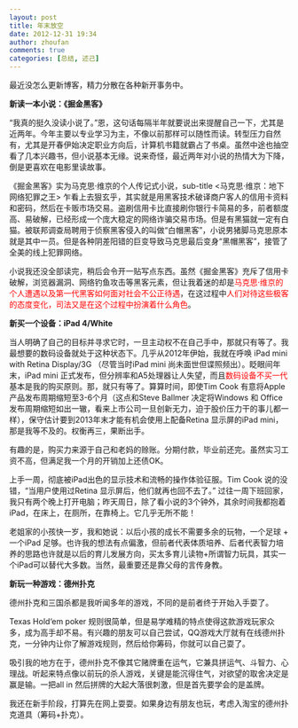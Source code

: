 ```yaml
---
layout: post
title: 年末放空
date: 2012-12-31 19:34
author: zhoufan
comments: true
categories: [总结, 述己]
---
```

最近没怎么更新博客，精力分散在各种新开事务中。

<strong>新读一本小说：《掘金黑客》</strong>

“我真的挺久没读小说了。”恩，这句话每隔半年就要说出来提醒自己一下，尤其是近两年。今年主要以专业学习为主，不像以前那样可以随性而读。转型压力自然有，尤其是开春伊始决定职业方向后，计算机书籍就霸占了书桌。虽然中途也抽空看了几本兴趣书，但小说基本无缘。说来奇怪，最近两年对小说的热情大为下降，倒是更喜欢在电影里读故事。

《掘金黑客》实为马克思·维京的个人传记式小说，sub-title &lt;马克思·维京：地下网络犯罪之王&gt; 乍看上去狠玄乎，其实就是用黑客技术破译商户客人的信用卡资料和密码，然后在卡贩市场交易。盗刷信用卡比直接刷你银行卡简易的多，前者额度高、易破解，已经形成一个庞大稳定的网络诈骗交易市场。但是有黑猫就一定有白猫。被联邦调查局聘用于侦察黑客侵入的叫做“白帽黑客”，小说男猪脚马克思原本就是其中一员。但是各种阴差阳错的巨变导致马克思最后变身“黑帽黑客”，接管了全美的线上犯罪网络。

小说我还没全部读完，稍后会令开一贴写点东西。虽然《掘金黑客》充斥了信用卡破解，浏览器漏洞、网络钓鱼攻击等黑客元素，但让我着迷的却是<span style="color: #ff0000;">马克思·维京的个人遭遇以及第一代黑客如何面对社会不公正待遇</span>，在这过程中<span style="color: #ff0000;">人们对待这些极客的态度变化，司法又是在这个过程中扮演着什么角色</span>。

<!--more-->

<strong>新买一个设备：iPad 4/White</strong>

当人明确了自己的目标并寻求它时，一旦主动权不在自己手中，那就只有等了。我最想要的数码设备就处于这种状态下。几乎从2012年伊始，我就在呼唤 iPad mini with Retina Display/3G （尽管当时iPad mini 尚未面世但谍照频出）。眨眼间年末，iPad mini 正式发布，但分辨率和A5处理器让人失望，而且<span style="color: #ff0000;">数码设备不买一代</span>基本是我的购买原则。那，就只有等了。算算时间，即使Tim Cook 有意将Apple产品发布周期缩短至3-6个月（这点和Steve Ballmer 决定将Windows 和 Office 发布周期缩短如出一辙，看来上市公司一旦创新无力，迫于股价压力干的事儿都一样），保守估计要到2013年末才能有机会使用上配备Retina 显示屏的iPad mini，那是我等不及的。权衡再三，果断出手。

有趣的是，购买力来源于自己和老妈的赊账。分期付款，毕业前还完。虽然实习工资不高，但满足我一个月的开销加上还债OK。

上手一周，彻底被iPad出色的显示技术和流畅的操作体验征服。Tim Cook 说的没错，“当用户使用过Retina 显示屏后，他们就再也回不去了。” 过往一周下班回家，我只有两个晚上打开电脑；昨天周日，除了看小说的3个钟外，其余时间我都抱着iPad，在床上，在厕所，在靠椅上。它几乎无所不能！

老姐家的小孩快一岁，我和她说：以后小孩的成长不需要多余的玩物，一个足球 + 一个iPad 足够。也许我的想法有点偏激，但前者代表体质培养、后者代表智力培养的思路也许就是以后的育儿发展方向，买太多育儿读物+所谓智力玩具，其实一个iPad可以替代大多数。当然，最重要还是靠父母的言传身教。

<strong>新玩一种游戏：德州扑克</strong>

德州扑克和三国杀都是我听闻多年的游戏，不同的是前者终于开始入手耍了。

Texas Hold‘em poker 规则很简单，但是易学难精的特点使得这款游戏玩家众多，成为高手却不易。有兴趣的朋友可以自己尝试，QQ游戏大厅就有在线德州扑克，一分钟内让你了解游戏规则，然后给你筹码，你就可以自己耍了。

吸引我的地方在于，德州扑克不像其它赌牌重在运气，它兼具拼运气、斗智力、心理战。听起来特点像以前玩的杀人游戏，关键是能沉得住气，对欲望的取舍决定是赢是输。一把all in 然后拼牌的大起大落很刺激，但是首先要学会的是盖牌。

我还在新手阶段，打算先在网上耍耍。如果身边有朋友也玩，考虑入淘宝的德州扑克道具（筹码+扑克）。
